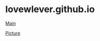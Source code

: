 # lovewlever.github.io

[Main](https://lovewlever.github.io/)

[Picture](https://lovewlever.github.io/picture.html#/)
